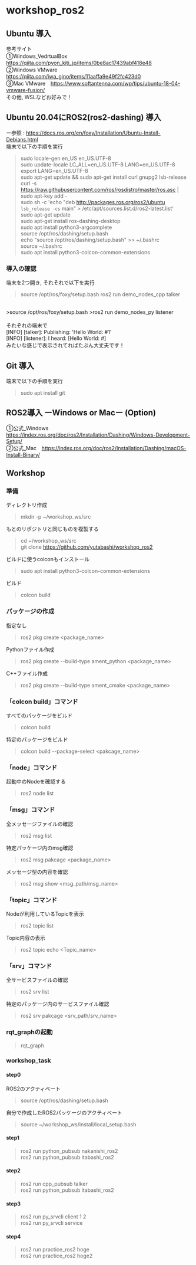 # workshop_ros2

## Ubuntu 導入
参考サイト <br>
①Windows_VedrtualBox　https://qiita.com/pyon_kiti_jp/items/0be8ac17439abf418e48 <br>
②Windows VMware　https://qiita.com/iwa_gino/items/11aaffa9e49f2fc423d0 <br>
③Mac VMware　https://www.softantenna.com/wp/tips/ubuntu-18-04-vmware-fusion/ <br>
その他, WSLなどお好みで！ <br>

## Ubuntu 20.04にROS2(ros2-dashing) 導入
ー参照 : https://docs.ros.org/en/foxy/Installation/Ubuntu-Install-Debians.html <br>
端末で以下の手順を実行 <br>
>sudo locale-gen en_US en_US.UTF-8 <br>
>sudo update-locale LC_ALL=en_US.UTF-8 LANG=en_US.UTF-8 <br>
>export LANG=en_US.UTF-8 <br>
>sudo apt-get update && sudo apt-get install curl gnupg2 lsb-release <br>
>curl -s https://raw.githubusercontent.com/ros/rosdistro/master/ros.asc | sudo apt-key add - <br>
>sudo sh -c 'echo "deb http://packages.ros.org/ros2/ubuntu `lsb_release -cs` main" > /etc/apt/sources.list.d/ros2-latest.list' <br>
>sudo apt-get update <br>
>sudo apt-get install ros-dashing-desktop <br>
>sudo apt install python3-argcomplete <br>
>source /opt/ros/dashing/setup.bash <br>
>echo "source /opt/ros/dashing/setup.bash" >> ~/.bashrc <br>
>source ~/.bashrc <br>
>sudo apt install python3-colcon-common-extensions

### 導入の確認
端末を2つ開き, それそれで以下を実行 <br>
>source /opt/ros/foxy/setup.bash
>ros2 run demo_nodes_cpp talker <br>
<br>
>source /opt/ros/foxy/setup.bash
>ros2 run demo_nodes_py listener <br>
<br>
それぞれの端末で <br>
[INFO] [talker]: Publishing: 'Hello World: #1' <br>
[INFO] [listener]: I heard: [Hello World: #] <br>
みたいな感じで表示されてればたぶん大丈夫です！ <br>

## Git 導入
端末で以下の手順を実行 <br>
>sudo apt install git <br>

## ROS2導入 ーWindows or Macー (Option)
①公式_Windows　https://index.ros.org/doc/ros2/Installation/Dashing/Windows-Development-Setup/ <br>
②公式_Mac　https://index.ros.org/doc/ros2/Installation/Dashing/macOS-Install-Binary/ <br>

## Workshop

### 準備
ディレクトリ作成 <br>
>mkdir -p ~/workshop_ws/src <br>
  
もとのリポジトリと同じものを複製する <br>
>cd ~/workshop_ws/src <br>
>git clone https://github.com/yutabashi/workshop_ros2 <br>
  
ビルドに使うcolconもインストール <br>
>sudo apt install python3-colcon-common-extensions <br>
  
ビルド <br>
>colcon build <br>



### パッケージの作成
指定なし <br>
>ros2 pkg create <package_name> <br>
  
Pythonファイル作成 <br>
>ros2 pkg create --build-type ament_python <package_name> <br>
  
C++ファイル作成 <br>
>ros2 pkg create --build-type ament_cmake <package_name> <br>
  


### 「colcon build」コマンド
すべてのパッケージをビルド <br>
>colcon build <br>
  
特定のパッケージをビルド <br>
>colcon build --package-select <pakcage_name> <br>


### 「node」コマンド
起動中のNodeを確認する <br>
>ros2 node list <br>
  

### 「msg」コマンド
全メッセージファイルの確認 <br>
>ros2 msg list <br>
  
特定パッケージ内のmsg確認 <br>
>ros2 msg pakcage <package_name> <br>
  
メッセージ型の内容を確認 <br>
>ros2 msg show <msg_path/msg_name> <br>
  


### 「topic」コマンド
Nodeが利用しているTopicを表示 <br>
>ros2 topic list <br>
  
Topic内容の表示 <br>
>ros2 topic echo <Topic_name> <br>
  

### 「srv」コマンド
全サービスファイルの確認 <br>
>ros2 srv list <br>
  
特定のパッケージ内のサービスファイル確認 <br>
>ros2 srv pakcage <srv_path/srv_name> <br>
  

### rqt_graphの起動
>rqt_graph <br>
  


### workshop_task
#### step0
ROS2のアクティベート <br>
>source /opt/ros/dashing/setup.bash <br>
  
自分で作成したROS2パッケージのアクティベート <br>
>source ~/workshop_ws/install/local_setup.bash <br>
#### step1
>ros2 run python_pubsub nakanishi_ros2 <br>
>ros2 run python_pubsub itabashi_ros2 <br>

#### step2
>ros2 run cpp_pubsub talker <br>
>ros2 run python_pubsub itabashi_ros2 <br>

#### step3
>ros2 run py_srvcli client 1 2 <br>
>ros2 run py_srvcli service  <br>

#### step4
>ros2 run practice_ros2 hoge <br>
>ros2 run practice_ros2 hoge2 <br>
